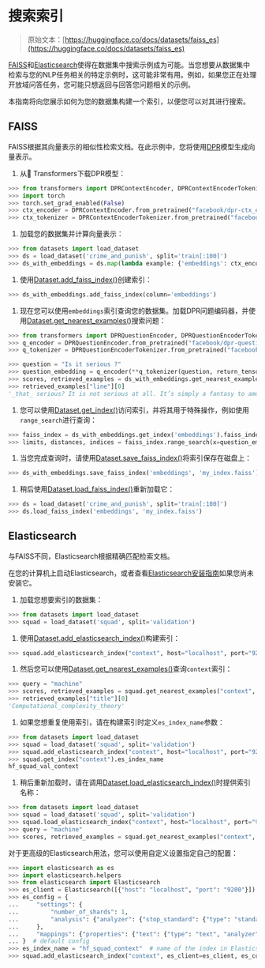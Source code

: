 # 搜索索引

> 原始文本：[https://huggingface.co/docs/datasets/faiss_es](https://huggingface.co/docs/datasets/faiss_es)

[FAISS](https://github.com/facebookresearch/faiss)和[Elasticsearch](https://www.elastic.co/elasticsearch/)使得在数据集中搜索示例成为可能。当您想要从数据集中检索与您的NLP任务相关的特定示例时，这可能非常有用。例如，如果您正在处理开放域问答任务，您可能只想返回与回答您问题相关的示例。

本指南将向您展示如何为您的数据集构建一个索引，以便您可以对其进行搜索。

## FAISS

FAISS根据其向量表示的相似性检索文档。在此示例中，您将使用[DPR](https://huggingface.co/transformers/model_doc/dpr.html)模型生成向量表示。

1.  从🤗 Transformers下载DPR模型：

```py
>>> from transformers import DPRContextEncoder, DPRContextEncoderTokenizer
>>> import torch
>>> torch.set_grad_enabled(False)
>>> ctx_encoder = DPRContextEncoder.from_pretrained("facebook/dpr-ctx_encoder-single-nq-base")
>>> ctx_tokenizer = DPRContextEncoderTokenizer.from_pretrained("facebook/dpr-ctx_encoder-single-nq-base")
```

1.  加载您的数据集并计算向量表示：

```py
>>> from datasets import load_dataset
>>> ds = load_dataset('crime_and_punish', split='train[:100]')
>>> ds_with_embeddings = ds.map(lambda example: {'embeddings': ctx_encoder(**ctx_tokenizer(example["line"], return_tensors="pt"))[0][0].numpy()})
```

1.  使用[Dataset.add_faiss_index()](/docs/datasets/v2.17.0/en/package_reference/main_classes#datasets.Dataset.add_faiss_index)创建索引：

```py
>>> ds_with_embeddings.add_faiss_index(column='embeddings')
```

1.  现在您可以使用`embeddings`索引查询您的数据集。加载DPR问题编码器，并使用[Dataset.get_nearest_examples()](/docs/datasets/v2.17.0/en/package_reference/main_classes#datasets.Dataset.get_nearest_examples)搜索问题：

```py
>>> from transformers import DPRQuestionEncoder, DPRQuestionEncoderTokenizer
>>> q_encoder = DPRQuestionEncoder.from_pretrained("facebook/dpr-question_encoder-single-nq-base")
>>> q_tokenizer = DPRQuestionEncoderTokenizer.from_pretrained("facebook/dpr-question_encoder-single-nq-base")

>>> question = "Is it serious ?"
>>> question_embedding = q_encoder(**q_tokenizer(question, return_tensors="pt"))[0][0].numpy()
>>> scores, retrieved_examples = ds_with_embeddings.get_nearest_examples('embeddings', question_embedding, k=10)
>>> retrieved_examples["line"][0]
'_that_ serious? It is not serious at all. It’s simply a fantasy to amuse\r\n'
```

1.  您可以使用[Dataset.get_index()](/docs/datasets/v2.17.0/en/package_reference/main_classes#datasets.Dataset.get_index)访问索引，并将其用于特殊操作，例如使用`range_search`进行查询：

```py
>>> faiss_index = ds_with_embeddings.get_index('embeddings').faiss_index
>>> limits, distances, indices = faiss_index.range_search(x=question_embedding.reshape(1, -1), thresh=0.95)
```

1.  当您完成查询时，请使用[Dataset.save_faiss_index()](/docs/datasets/v2.17.0/en/package_reference/main_classes#datasets.Dataset.save_faiss_index)将索引保存在磁盘上：

```py
>>> ds_with_embeddings.save_faiss_index('embeddings', 'my_index.faiss')
```

1.  稍后使用[Dataset.load_faiss_index()](/docs/datasets/v2.17.0/en/package_reference/main_classes#datasets.Dataset.load_faiss_index)重新加载它：

```py
>>> ds = load_dataset('crime_and_punish', split='train[:100]')
>>> ds.load_faiss_index('embeddings', 'my_index.faiss')
```

## Elasticsearch

与FAISS不同，Elasticsearch根据精确匹配检索文档。

在您的计算机上启动Elasticsearch，或者查看[Elasticsearch安装指南](https://www.elastic.co/guide/en/elasticsearch/reference/current/setup.html)如果您尚未安装它。

1.  加载您想要索引的数据集：

```py
>>> from datasets import load_dataset
>>> squad = load_dataset('squad', split='validation')
```

1.  使用[Dataset.add_elasticsearch_index()](/docs/datasets/v2.17.0/en/package_reference/main_classes#datasets.Dataset.add_elasticsearch_index)构建索引：

```py
>>> squad.add_elasticsearch_index("context", host="localhost", port="9200")
```

1.  然后您可以使用[Dataset.get_nearest_examples()](/docs/datasets/v2.17.0/en/package_reference/main_classes#datasets.Dataset.get_nearest_examples)查询`context`索引：

```py
>>> query = "machine"
>>> scores, retrieved_examples = squad.get_nearest_examples("context", query, k=10)
>>> retrieved_examples["title"][0]
'Computational_complexity_theory'
```

1.  如果您想重复使用索引，请在构建索引时定义`es_index_name`参数：

```py
>>> from datasets import load_dataset
>>> squad = load_dataset('squad', split='validation')
>>> squad.add_elasticsearch_index("context", host="localhost", port="9200", es_index_name="hf_squad_val_context")
>>> squad.get_index("context").es_index_name
hf_squad_val_context
```

1.  稍后重新加载时，请在调用[Dataset.load_elasticsearch_index()](/docs/datasets/v2.17.0/en/package_reference/main_classes#datasets.Dataset.load_elasticsearch_index)时提供索引名称：

```py
>>> from datasets import load_dataset
>>> squad = load_dataset('squad', split='validation')
>>> squad.load_elasticsearch_index("context", host="localhost", port="9200", es_index_name="hf_squad_val_context")
>>> query = "machine"
>>> scores, retrieved_examples = squad.get_nearest_examples("context", query, k=10)
```

对于更高级的Elasticsearch用法，您可以使用自定义设置指定自己的配置：

```py
>>> import elasticsearch as es
>>> import elasticsearch.helpers
>>> from elasticsearch import Elasticsearch
>>> es_client = Elasticsearch([{"host": "localhost", "port": "9200"}])  # default client
>>> es_config = {
...     "settings": {
...         "number_of_shards": 1,
...         "analysis": {"analyzer": {"stop_standard": {"type": "standard", " stopwords": "_english_"}}},
...     },
...     "mappings": {"properties": {"text": {"type": "text", "analyzer": "standard", "similarity": "BM25"}}},
... }  # default config
>>> es_index_name = "hf_squad_context"  # name of the index in Elasticsearch
>>> squad.add_elasticsearch_index("context", es_client=es_client, es_config=es_config, es_index_name=es_index_name)
```

